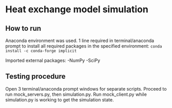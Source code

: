 # Heat exchange model simulation

## How to run
Anaconda environment was used. 1 line required in terminal/anaconda prompt to install all required packages in the specified environment:
`conda install -c conda-forge implicit`

Imported external packages:
-NumPy
-SciPy

## Testing procedure
Open 3 terminal/anaconda prompt windows for separate scripts. Proceed to run mock_servers.py, then simulation.py. Run mock_client.py while simulation.py is working to get the simulation state.
